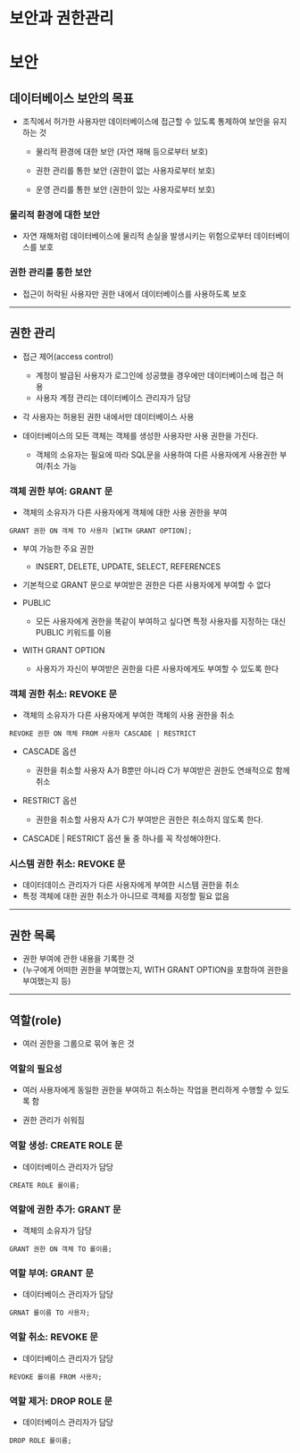 # 보안과 권한관리

# 보안

## 데이터베이스 보안의 목표

- 조직에서 허가한 사용자만 데이터베이스에 접근할 수 있도록 통제하여 보안을 유지하는 것

  - 물리적 환경에 대한 보안 (자연 재해 등으로부터 보호)

  - 권한 관리를 통한 보안 (권한이 없는 사용자로부터 보호)

  - 운영 관리를 통한 보안 (권한이 있는 사용자로부터 보호)

### 물리적 환경에 대한 보안

- 자연 재해처럼 데이터베이스에 물리적 손실을 발생시키는 위험으로부터 데이터베이스를 보호

### 권한 관리를 통한 보안

- 접근이 허락된 사용자만 권한 내에서 데이터베이스를 사용하도록 보호

---

## 권한 관리

- 접근 제어(access control)

  - 계정이 발급된 사용자가 로그인에 성공했을 경우에만 데이터베이스에 접근 허용
  - 사용자 계정 관리는 데이터베이스 관리자가 담당

- 각 사용자는 허용된 권한 내에서만 데이터베이스 사용

- 데이터베이스의 모든 객체는 객체를 생성한 사용자만 사용 권한을 가진다.
  - 객체의 소유자는 필요에 따라 SQL문을 사용하여 다른 사용자에게 사용권한 부여/취소 가능

### 객체 권한 부여: GRANT 문

- 객체의 소유자가 다른 사용자에게 객체에 대한 사용 권한을 부여

```
GRANT 권한 ON 객체 TO 사용자 [WITH GRANT OPTION];
```

- 부여 가능한 주요 권한

  - INSERT, DELETE, UPDATE, SELECT, REFERENCES

- 기본적으로 GRANT 문으로 부여받은 권한은 다른 사용자에게 부여할 수 없다

- PUBLIC

  - 모든 사용자에게 권한을 똑같이 부여하고 싶다면 특정 사용자를 지정하는 대신 PUBLIC 키워드를 이용

- WITH GRANT OPTION
  - 사용자가 자신이 부여받은 권한을 다른 사용자에게도 부여할 수 있도록 한다

### 객체 권한 취소: REVOKE 문

- 객체의 소유자가 다른 사용자에게 부여한 객체의 사용 권한을 취소

```
REVOKE 권한 ON 객체 FROM 사용자 CASCADE | RESTRICT
```

- CASCADE 옵션
  - 권한을 취소할 사용자 A가 B뿐만 아니라 C가 부여받은 권한도 연쇄적으로 함께 취소
- RESTRICT 옵션

  - 권한을 취소할 사용자 A가 C가 부여받은 권한은 취소하지 않도록 한다.

- CASCADE | RESTRICT 옵션 둘 중 하나를 꼭 작성해야한다.

### 시스템 권한 취소: REVOKE 문

- 데이터데이스 관리자가 다른 사용자에게 부여한 시스템 권한을 취소
- 특정 객체에 대한 권한 취소가 아니므로 객체를 지정할 필요 없음

---

## 권한 목록

- 권한 부여에 관한 내용을 기록한 것
- (누구에게 어떠한 권한을 부여했는지, WITH GRANT OPTION을 포함하여 권한을 부여했는지 등)

---

## 역할(role)

- 여러 권한을 그룹으로 묶어 놓은 것

### 역할의 필요성

- 여러 사용자에게 동일한 권한을 부여하고 취소하는 작업을 편리하게 수행할 수 있도록 함

- 권한 관리가 쉬워짐

### 역할 생성: CREATE ROLE 문

- 데이터베이스 관리자가 담당

```
CREATE ROLE 롤이름;
```

### 역할에 권한 추가: GRANT 문

- 객체의 소유자가 담당

```
GRANT 권한 ON 객체 TO 롤이름;
```

### 역할 부여: GRANT 문

- 데이터베이스 관리자가 담당

```
GRNAT 롤이름 TO 사용자;
```

### 역할 취소: REVOKE 문

- 데이터베이스 관리자가 담당

```
REVOKE 롤이름 FROM 사용자;
```

### 역할 제거: DROP ROLE 문

- 데이터베이스 관리자가 담당

```
DROP ROLE 롤이름;
```
